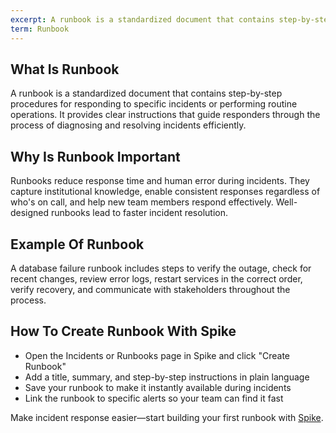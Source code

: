 ```yaml
---
excerpt: A runbook is a standardized document that contains step-by-step procedures for responding to specific incidents or performing routine operations.
term: Runbook
---
```

## What Is Runbook

A runbook is a standardized document that contains step-by-step procedures for responding to specific incidents or performing routine operations. It provides clear instructions that guide responders through the process of diagnosing and resolving incidents efficiently.

## Why Is Runbook Important

Runbooks reduce response time and human error during incidents. They capture institutional knowledge, enable consistent responses regardless of who's on call, and help new team members respond effectively. Well-designed runbooks lead to faster incident resolution.

## Example Of Runbook

A database failure runbook includes steps to verify the outage, check for recent changes, review error logs, restart services in the correct order, verify recovery, and communicate with stakeholders throughout the process.

## How To Create Runbook With Spike

- Open the Incidents or Runbooks page in Spike and click "Create Runbook"
- Add a title, summary, and step-by-step instructions in plain language
- Save your runbook to make it instantly available during incidents
- Link the runbook to specific alerts so your team can find it fast

Make incident response easier—start building your first runbook with [Spike](https://app.spike.sh/signup).